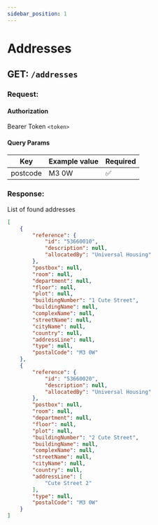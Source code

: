 ```yaml
---
sidebar_position: 1
---
```


# Addresses

## GET: `/addresses`

### Request:

#### Authorization

Bearer Token `<token>`

#### Query Params

| Key        | Example value | Required |
|------------|---------------| -------- |
| postcode   | M3 0W         | ✅       |


### Response:

List of found addresses

```json
[
    {
        "reference": {
            "id": "53660010",
            "description": null,
            "allocatedBy": "Universal Housing"
        },
        "postbox": null,
        "room": null,
        "department": null,
        "floor": null,
        "plot": null,
        "buildingNumber": "1 Cute Street",
        "buildingName": null,
        "complexName": null,
        "streetName": null,
        "cityName": null,
        "country": null,
        "addressLine": null,
        "type": null,
        "postalCode": "M3 0W"
    },
    {
        "reference": {
            "id": "53660020",
            "description": null,
            "allocatedBy": "Universal Housing"
        },
        "postbox": null,
        "room": null,
        "department": null,
        "floor": null,
        "plot": null,
        "buildingNumber": "2 Cute Street",
        "buildingName": null,
        "complexName": null,
        "streetName": null,
        "cityName": null,
        "country": null,
        "addressLine": [
            "Cute Street 2"
        ],
        "type": null,
        "postalCode": "M3 0W"
    }
]
```
